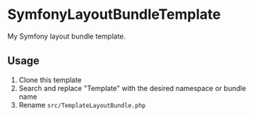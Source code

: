 # SymfonyLayoutBundleTemplate
My Symfony layout bundle template.

## Usage
1. Clone this template
2. Search and replace "Template" with the desired namespace or bundle name
3. Rename `src/TemplateLayoutBundle.php`
